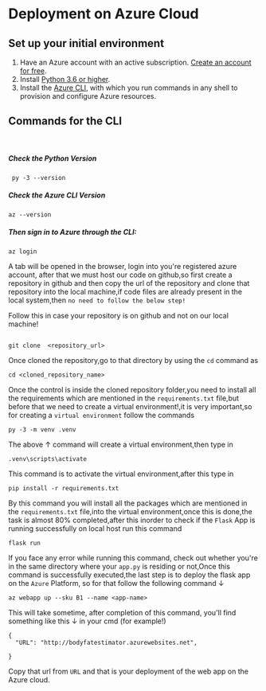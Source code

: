 # Deployment on Azure Cloud

## Set up your initial environment
<ol>
<li>Have an Azure account with an active subscription. <a href="https://azure.microsoft.com/free/?ref=microsoft.com&amp;utm_source=microsoft.com&amp;utm_medium=docs&amp;utm_campaign=visualstudio" data-linktype="external">Create an account for free</a>.</li>
<li>Install <a href="https://www.python.org/downloads/" target="_blank" data-linktype="external">Python 3.6 or higher</a>.</li>
<li>Install the <a href="/en-us/cli/azure/install-azure-cli" target="_blank" data-linktype="absolute-path">Azure CLI</a>, with which you run commands in any shell to provision and configure Azure resources.</li>
</ol>

## Commands for the CLI 

<br>

##### Check the Python Version 

```
 py -3 --version

```

##### Check the Azure CLI Version 

```
az --version

```

##### Then sign in to Azure through the CLI:

```
az login

```
 A tab will be opened in the browser, login into you're registered azure account, after that we must host our code on github,so first create a repository in github and then copy the url of the repository and clone that repository into the local machine,if code files are already present in the local system,then `no need to follow the below step!`

Follow this in case your repository is on github and not on our local machine!

```

git clone  <repository_url>

```

Once cloned the repository,go to that directory by using the `cd` command as 

```
cd <cloned_repository_name>

```

Once the control is inside the cloned repository folder,you need to install all the requirements which are mentioned in the `requirements.txt` file,but before that we need to create a virtual environment!,it is very important,so for creating a `virtual environment` follow the commands 

```
py -3 -m venv .venv
```

The above ↑ command will create a virtual environment,then type in 

```
.venv\scripts\activate
```

This command is to activate the virtual environment,after this type in 

```
pip install -r requirements.txt
```

By this command you will install all the packages which are mentioned in the `requirements.txt` file,into the virtual environment,once this is done,the task is almost 80% completed,after this inorder to check if the `Flask` App is running successfully on local host run this command

```
flask run
```
If you face any error while running this command, check out whether you're in the same directory where your `app.py` is residing or not,Once this command is successfully executed,the last step is to deploy the flask app on the `Azure` Platform, so for that follow the following command ↓

```
az webapp up --sku B1 --name <app-name>
```

This will take sometime, after completion of this command, you'll find something like this ↓ in your cmd (for example!)

```
{
  "URL": "http://bodyfatestimator.azurewebsites.net",
  
}
```
Copy that url from `URL` and that is your deployment of the web app on the Azure cloud.


